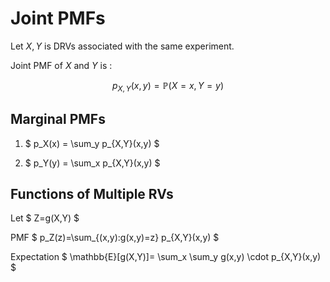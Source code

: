 # Joint PMFs

Let $X, Y$ is DRVs associated with the same experiment.

Joint PMF of $X$ and $Y$ is :

$$p_{X, Y}(x,y) = \mathbb{P}(X = x, Y = y) $$

## Marginal PMFs

1. $ p_X(x) = \sum_y p_{X,Y}(x,y) $

2. $ p_Y(y) = \sum_x p_{X,Y}(x,y) $

## Functions of Multiple RVs

Let $ Z=g(X,Y) $

PMF $ p_Z(z)=\sum_{(x,y):g(x,y)=z} p_{X,Y}(x,y) $

Expectation $ \mathbb{E}[g(X,Y)]= \sum_x \sum_y g(x,y) \cdot p_{X,Y}(x,y) $